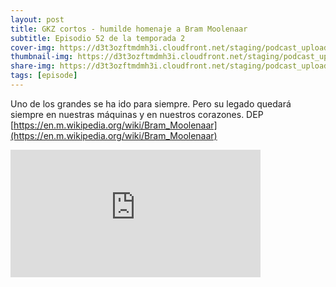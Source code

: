 ```yaml
---
layout: post
title: GKZ cortos - humilde homenaje a Bram Moolenaar
subtitle: Episodio 52 de la temporada 2
cover-img: https://d3t3ozftmdmh3i.cloudfront.net/staging/podcast_uploaded_episode/14743809/14743809-1692433520494-6b870d429c8bc.jpg
thumbnail-img: https://d3t3ozftmdmh3i.cloudfront.net/staging/podcast_uploaded_episode/14743809/14743809-1692433520494-6b870d429c8bc.jpg
share-img: https://d3t3ozftmdmh3i.cloudfront.net/staging/podcast_uploaded_episode/14743809/14743809-1692433520494-6b870d429c8bc.jpg
tags: [episode]
---
```


Uno de los grandes se ha ido para siempre. Pero su legado quedará siempre en nuestras máquinas y en nuestros corazones. DEP [https://en.m.wikipedia.org/wiki/Bram_Moolenaar](https://en.m.wikipedia.org/wiki/Bram_Moolenaar)
<iframe src='https://podcasters.spotify.com/pod/show/geekingzone/embed/episodes/GKZ-cortos---humilde-homenaje-a-Bram-Moolenaar-e27s8mm' height='204px' width='400px' frameborder='0' scrolling='no'></iframe>